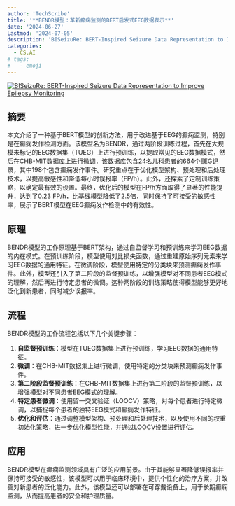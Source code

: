 ```yaml
---
author: 'TechScribe'
title: '**BENDR模型：革新癫痫监测的BERT启发式EEG数据表示**'
date: '2024-06-27'
Lastmod: '2024-07-05'
description: 'BISeizuRe: BERT-Inspired Seizure Data Representation to Improve Epilepsy Monitoring'
categories:
  - CS.AI
# tags:
#   - emoji
---
```


[![BISeizuRe: BERT-Inspired Seizure Data Representation to Improve Epilepsy Monitoring](https://arxiv-research-1301205113.cos.ap-guangzhou.myqcloud.com/images/2406.19189v1.pdf_0.jpg)](https://arxiv.org/abs/2406.19189v1)

## 摘要

本文介绍了一种基于BERT模型的创新方法，用于改进基于EEG的癫痫监测，特别是在癫痫发作检测方面。该模型名为BENDR，通过两阶段训练过程，首先在大规模未标记的EEG数据集（TUEG）上进行预训练，以提取常见的EEG数据模式，然后在CHB-MIT数据库上进行微调，该数据库包含24名儿科患者的664个EEG记录，其中198个包含癫痫发作事件。研究重点在于优化模型架构、预处理和后处理技术，以提高敏感性和降低每小时误报率（FP/h）。此外，还探索了定制训练策略，以确定最有效的设置。最终，优化后的模型在FP/h方面取得了显著的性能提升，达到了0.23 FP/h，比基线模型降低了2.5倍，同时保持了可接受的敏感性率，展示了BERT模型在EEG癫痫发作检测中的有效性。<!--more-->

## 原理

BENDR模型的工作原理基于BERT架构，通过自监督学习和预训练来学习EEG数据的内在模式。在预训练阶段，模型使用对比损失函数，通过重建原始序列元素来学习EEG数据的通用特征。在微调阶段，模型使用特定的分类块来预测癫痫发作事件。此外，模型还引入了第二阶段的监督预训练，以增强模型对不同患者EEG模式的理解，然后再进行特定患者的微调。这种两阶段的训练策略使得模型能够更好地泛化到新患者，同时减少误报率。

## 流程

BENDR模型的工作流程包括以下几个关键步骤：
1. **自监督预训练**：模型在TUEG数据集上进行预训练，学习EEG数据的通用特征。
2. **微调**：在CHB-MIT数据集上进行微调，使用特定的分类块来预测癫痫发作事件。
3. **第二阶段监督预训练**：在CHB-MIT数据集上进行第二阶段的监督预训练，以增强模型对不同患者EEG模式的理解。
4. **特定患者微调**：使用留一交叉验证（LOOCV）策略，对每个患者进行特定微调，以捕捉每个患者的独特EEG模式和癫痫发作特征。
5. **优化和评估**：通过调整模型架构、预处理和后处理技术，以及使用不同的权重初始化策略，进一步优化模型性能，并通过LOOCV设置进行评估。

## 应用

BENDR模型在癫痫监测领域具有广泛的应用前景。由于其能够显著降低误报率并保持可接受的敏感性，该模型可以用于临床环境中，提供个性化的治疗方案，并改善对新患者的泛化能力。此外，该模型还可以部署在可穿戴设备上，用于长期癫痫监测，从而提高患者的安全和护理质量。